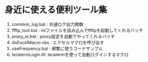 # 身近に使える便利ツール集

1. common_log.bat   : 共通ログ出力関数
2. ffftp_tool.bat   : iniファイルを読み込んでffftpを起動してくれるバッチ
3. proxy_ie.bat     : proxy設定を自動でやってくれるバッチ
4. doExcelMacro.vbs : エクセルマクロを呼び出す
5. useFrequency.bat : 頻繁に使うコードサンプル
6. teratermLogin.ttl: teratermを使って自動ログインするマクロ
